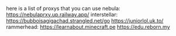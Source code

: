 here is a list of proxys that you can use
nebula: https://nebulaprxy.up.railway.app/
interstellar: https://bubboisagigachad.strangled.net/go https://juniorlol.uk.to/
rammerhead: https://learnabout.minecraft.pe https://edu.reborn.my
